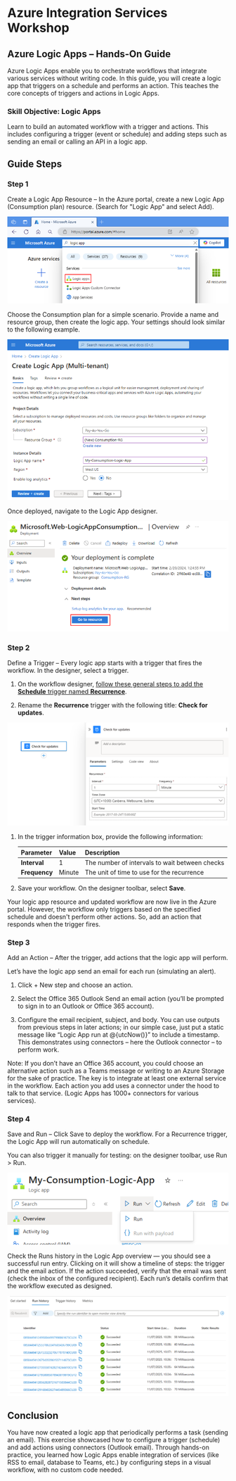 # Azure Integration Services Workshop

## Azure Logic Apps – Hands-On Guide

Azure Logic Apps enable you to orchestrate workflows that integrate various services without writing code. In this guide, you will create a logic app that triggers on a schedule and performs an action. This teaches the core concepts of triggers and actions in Logic Apps.

### Skill Objective: Logic Apps

Learn to build an automated workflow with a trigger and actions. This includes configuring a trigger (event or schedule) and adding steps such as sending an email or calling an API in a logic app.

## Guide Steps

### Step 1

Create a Logic App Resource – In the Azure portal, create a new Logic App (Consumption plan) resource. (Search for "Logic App" and select Add).

![Logic App deploy blade](images/logicapps-find-select.png)

Choose the Consumption plan for a simple scenario. Provide a name and resource group, then create the logic app. Your settings should look similar to the following example.

![Logic App create](images/logicapps-create-settings.png)

Once deployed, navigate to the Logic App designer.

![Logic App create](images/logicapps-go-to-resource.png)

### Step 2

Define a Trigger – Every logic app starts with a trigger that fires the workflow. In the designer, select a trigger. 

1. On the workflow designer, [follow these general steps to add the **Schedule** trigger named **Recurrence**](create-workflow-with-trigger-or-action.md?tabs=consumption#add-trigger).

1. Rename the **Recurrence** trigger with the following title: **Check for updates**.

![Logic App create](images/logicapps-build-scheduled-trigger.png)

1. In the trigger information box, provide the following information:

   | Parameter | Value | Description |
   |-----------|-------|-------------|
   | **Interval** | 1 | The number of intervals to wait between checks |
   | **Frequency** | Minute | The unit of time to use for the recurrence |

1. Save your workflow. On the designer toolbar, select **Save**.

Your logic app resource and updated workflow are now live in the Azure portal. However, the workflow only triggers based on the specified schedule and doesn't perform other actions. So, add an action that responds when the trigger fires.

### Step 3

Add an Action – After the trigger, add actions that the logic app will perform.

Let’s have the logic app send an email for each run (simulating an alert).

1. Click + New step and choose an action.

1. Select the Office 365 Outlook Send an email action (you’ll be prompted to sign in to an Outlook or Office 365 account). 

1. Configure the email recipient, subject, and body. You can use outputs from previous steps in later actions; in our simple case, just put a static message like “Logic App run at @{utcNow()}” to include a timestamp. This demonstrates using connectors – here the Outlook connector – to perform work.

Note: If you don’t have an Office 365 account, you could choose an alternative action such as a Teams message or writing to an Azure Storage for the sake of practice. The key is to integrate at least one external service in the workflow. Each action you add uses a connector under the hood to talk to that service. (Logic Apps has 1000+ connectors for various services).

### Step 4

Save and Run – Click Save to deploy the workflow. For a Recurrence trigger, the Logic App will run automatically on schedule.

You can also trigger it manually for testing: on the designer toolbar, use Run > Run.

![Logic App manual run](images/logicapps-manual-run.png)

Check the Runs history in the Logic App overview — you should see a successful run entry. Clicking on it will show a timeline of steps: the trigger and the email action. If the action succeeded, verify that the email was sent (check the inbox of the configured recipient). Each run’s details confirm that the workflow executed as designed.

![Logic App run history](images/logicapps-run-history.png)

## Conclusion

You have now created a logic app that periodically performs a task (sending an email). This exercise showcased how to configure a trigger (schedule) and add actions using connectors (Outlook email). Through hands-on practice, you learned how Logic Apps enable integration of services (like RSS to email, database to Teams, etc.) by configuring steps in a visual workflow, with no custom code needed.
